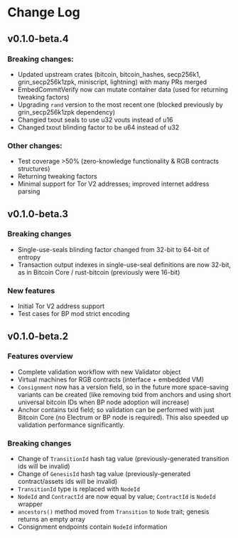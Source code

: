 # Change Log

## v0.1.0-beta.4

### Breaking changes:
- Updated upstream crates (bitcoin, bitcoin_hashes, secp256k1, grin_secp256k1zpk, miniscript, lightning) with many PRs merged
- EmbedCommitVerify now can mutate container data (used for returning tweaking factors)
- Upgrading `rand` version to the most recent one (blocked previously by grin_secp256k1zpk dependency)
- Changied txout seals to use u32 vouts instead of u16
- Changed txout blinding factor to be u64 instead of u32

### Other changes:
- Test coverage >50% (zero-knowledge functionality & RGB contracts structures)
- Returning tweaking factors
- Minimal support for Tor V2 addresses; improved internet address parsing


## v0.1.0-beta.3

### Breaking changes

- Single-use-seals blinding factor changed from 32-bit to 64-bit of entropy
- Transaction output indexes in single-use-seal definitions are now 32-bit, as in Bitcoin Core / rust-bitcoin (previously were 16-bit)

### New features

- Initial Tor V2 address support
- Test cases for BP mod strict encoding


## v0.1.0-beta.2

### Features overview
- Complete validation workflow with new Validator object
- Virtual machines for RGB contracts (interface + embedded VM)
- `Consignment` now has a version field, so in the future more space-saving variants can be created (like removing txid from anchors and using short universal bitcoin IDs when BP node adoption will increase)
- Anchor contains txid field; so validation can be performed with just Bitcoin Core (no Electrum or BP node is required). This also speeded up validation performance significantly.

### Breaking changes
- Change of `TransitionId` hash tag value (previously-generated transition ids will be invalid)
- Change of `GenesisId`  hash tag value (previously-generated contract/assets ids will be invalid)
- `TransitionId` type is replaced with `NodeId`
- `NodeId` and `ContractId` are now equal by value; `ContractId` is `NodeId` wrapper
- `ancestors()` method moved from `Transition` to `Node` trait; genesis returns an empty array
- Consignment endpoints contain `NodeId` information
